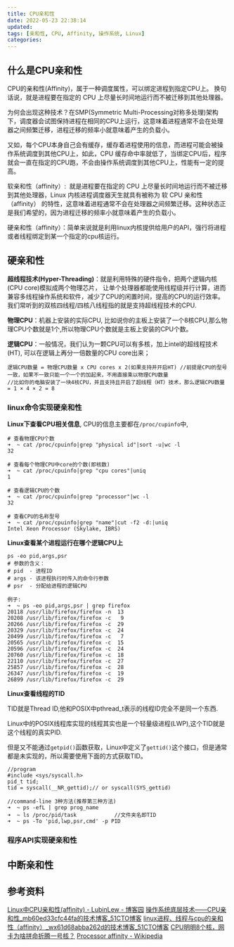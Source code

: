 ```yaml
---
title: CPU亲和性
date: 2022-05-23 22:38:14
updated:
tags: [亲和性, CPU, Affinity, 操作系统, Linux]
categories:
---
```


## 什么是CPU亲和性
CPU的亲和性(Affinity)，属于一种调度属性，可以绑定进程到指定CPU上。 换句话说，就是进程要在指定的 CPU 上尽量长时间地运行而不被迁移到其他处理器。

为何会出现这种技术？在SMP(Symmetric Multi-Processing对称多处理)架构下，调度器会试图保持进程在相同的CPU上运行，这意味着进程通常不会在处理器之间频繁迁移，进程迁移的频率小就意味着产生的负载小。

又如，每个CPU本身自己会有缓存，缓存着进程使用的信息，而进程可能会被操作系统调度到其他CPU上，如此，CPU 缓存命中率就低了，当绑定CPU后，程序就会一直在指定的CPU跑，不会由操作系统调度到其他CPU上，性能有一定的提高。

软亲和性（affinity）:  就是进程要在指定的 CPU 上尽量长时间地运行而不被迁移到其他处理器，Linux 内核进程调度器天生就具有被称为 软 CPU 亲和性（affinity） 的特性，这意味着进程通常不会在处理器之间频繁迁移。这种状态正是我们希望的，因为进程迁移的频率小就意味着产生的负载小。

硬亲和性（affinity）：简单来说就是利用linux内核提供给用户的API，强行将进程或者线程绑定到某一个指定的cpu核运行。

## 硬亲和性

**超线程技术(Hyper-Threading)**：就是利用特殊的硬件指令，把两个逻辑内核(CPU core)模拟成两个物理芯片，
让单个处理器都能使用线程级并行计算，进而兼容多线程操作系统和软件，减少了CPU的闲置时间，提高的CPU的运行效率。
我们常听到的双核四线程/四核八线程指的就是支持超线程技术的CPU.

**物理CPU**：机器上安装的实际CPU, 比如说你的主板上安装了一个8核CPU,那么物理CPU个数就是1个,所以物理CPU个数就是主板上安装的CPU个数。

**逻辑CPU**：一般情况，我们认为一颗CPU可以有多核，加上intel的超线程技术(HT), 可以在逻辑上再分一倍数量的CPU core出来；

```
逻辑CPU数量 = 物理CPU数量 x CPU cores x 2(如果支持并开启HT) //前提是CPU的型号一致，如果不一致只能一个一个的加起来，不用直接乘以物理CPU数量
//比如你的电脑安装了一块4核CPU，并且支持且开启了超线程（HT）技术，那么逻辑CPU数量 = 1 × 4 × 2 = 8
```

### linux命令实现硬亲和性
**Linux下查看CPU相关信息**, CPU的信息主要都在`/proc/cupinfo`中,
```
# 查看物理CPU个数
➜  ~ cat /proc/cpuinfo|grep "physical id"|sort -u|wc -l
32

# 查看每个物理CPU中core的个数(即核数)
➜  ~ cat /proc/cpuinfo|grep "cpu cores"|uniq
1

# 查看逻辑CPU的个数
➜  ~ cat /proc/cpuinfo|grep "processor"|wc -l
32

# 查看CPU的名称型号
➜  ~ cat /proc/cpuinfo|grep "name"|cut -f2 -d:|uniq
Intel Xeon Processor (Skylake, IBRS)
```
**Linux查看某个进程运行在哪个逻辑CPU上**
```
ps -eo pid,args,psr
# 参数的含义：
# pid  - 进程ID
# args - 该进程执行时传入的命令行参数
# psr  - 分配给进程的逻辑CPU

例子:
➜  ~ ps -eo pid,args,psr | grep firefox
20118 /usr/lib/firefox/firefox -n  13
20208 /usr/lib/firefox/firefox -c   9
20266 /usr/lib/firefox/firefox -c  29
20329 /usr/lib/firefox/firefox -c  24
20499 /usr/lib/firefox/firefox -c   7
20565 /usr/lib/firefox/firefox -c  15
20596 /usr/lib/firefox/firefox -c  24
20760 /usr/lib/firefox/firefox -c  18
22110 /usr/lib/firefox/firefox -c  27
25857 /usr/lib/firefox/firefox -c  28
26347 /usr/lib/firefox/firefox -c  19
26899 /usr/lib/firefox/firefox -c  29
```
**Linux查看线程的TID**

TID就是Thread ID,他和POSIX中pthread_t表示的线程ID完全不是同一个东西.

Linux中的POSIX线程库实现的线程其实也是一个轻量级进程(LWP),这个TID就是这个线程的真实PID.

但是又不能通过`getpid()`函数获取，Linux中定义了`gettid()`这个接口，但是通常都是未实现的，所以需要使用下面的方式获取TID。
```
//program
#include <sys/syscall.h>  
pid_t tid;
tid = syscall(__NR_gettid);// or syscall(SYS_gettid)  

//command-line 3种方法(推荐第三种方法)
➜  ~ ps -efL | grep prog_name
➜  ~ ls /proc/pid/task            //文件夹名即TID
➜  ~ ps -To 'pid,lwp,psr,cmd' -p PID
```

### 程序API实现硬亲和性

## 中断亲和性

## 参考资料
[Linux中CPU亲和性(affinity) - LubinLew - 博客园](https://www.cnblogs.com/lubinlew/p/cpu_affinity.html)
[操作系统底层技术——CPU亲和性_mb60ed33cfc44fa的技术博客_51CTO博客](https://blog.51cto.com/u_15302006/3075968)
[linux进程、线程与cpu的亲和性（affinity）_wx61d68abba262d的技术博客_51CTO博客](https://blog.51cto.com/u_15484754/4907846)
[CPU明明8个核，网卡为啥拼命折腾一号核？](https://mp.weixin.qq.com/s?__biz=MzIyNjMxOTY0NA==&mid=2247484717&idx=1&sn=2c1dd6c389c8476eb4fd178c714eaafc&scene=21#wechat_redirect)
[Processor affinity - Wikipedia](https://en.wikipedia.org/wiki/Processor_affinity)
